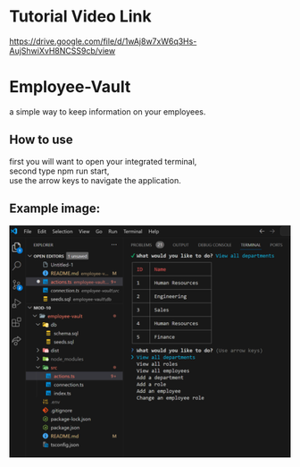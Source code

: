 # Tutorial Video Link
https://drive.google.com/file/d/1wAj8w7xW6q3Hs-AujShwiXvH8NCSS9cb/view
# Employee-Vault
a simple way to keep information on your employees.
## How to use
first you will want to open your integrated terminal,<br>
second type npm run start,<br>
use the arrow keys to navigate the application.<br>
## Example image:
![alt text](image.png)
